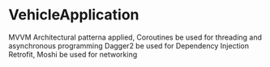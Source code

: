 # VehicleApplication
MVVM Architectural patterna applied,
Coroutines be used for threading and asynchronous programming
Dagger2 be used for Dependency Injection 
Retrofit, Moshi be used for networking
